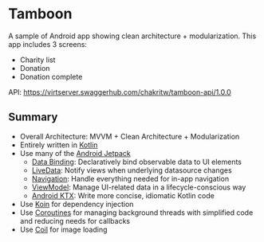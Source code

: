 # Tamboon
A sample of Android app showing clean architecture + modularization. 
This app includes 3 screens:
- Charity list
- Donation
- Donation complete

API: https://virtserver.swaggerhub.com/chakritw/tamboon-api/1.0.0

## Summary
- Overall Architecture: MVVM + Clean Architecture + Modularization
- Entirely written in [Kotlin](https://kotlinlang.org)
- Use many of the [Android Jetpack](https://developer.android.com/jetpack)
  - [Data Binding](https://developer.android.com/topic/libraries/data-binding): Declaratively bind observable data to UI elements
  - [LiveData](https://developer.android.com/topic/libraries/architecture/livedata): Notify views when underlying datasource changes
  - [Navigation](https://developer.android.com/guide/navigation/): Handle everything needed for in-app navigation
  - [ViewModel](https://developer.android.com/topic/libraries/architecture/viewmodel): Manage UI-related data in a lifecycle-conscious way
  - [Android KTX](https://developer.android.com/kotlin/ktx): Write more concise, idiomatic Kotlin code
- Use [Koin](https://github.com/InsertKoinIO/koin) for dependency injection
- Use [Coroutines](https://kotlinlang.org/docs/reference/coroutines-overview.html) for managing background threads with simplified code and reducing needs for callbacks
- Use [Coil](https://github.com/coil-kt/coil) for image loading
